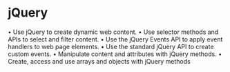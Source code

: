 # jQuery

• Use jQuery to create dynamic web content.
• Use selector methods and APIs to select and filter content.
• Use the jQuery Events API to apply event handlers to web page elements.
• Use the standard jQuery API to create custom events.
• Manipulate content and attributes with jQuery methods.
• Create, access and use arrays and objects with jQuery methods
